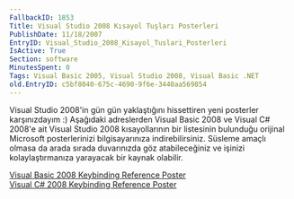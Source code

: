```yaml
---
FallbackID: 1853
Title: Visual Studio 2008 Kısayol Tuşları Posterleri
PublishDate: 11/18/2007
EntryID: Visual_Studio_2008_Kisayol_Tuslari_Posterleri
IsActive: True
Section: software
MinutesSpent: 0
Tags: Visual Basic 2005, Visual Studio 2008, Visual Basic .NET
old.EntryID: c5bf8040-675c-4690-9f6e-3440aa569854
---
```

Visual Studio 2008'in gün gün yaklaştığını hissettiren yeni posterler
karşınızdayım :) Aşağıdaki adreslerden Visual Basic 2008 ve Visual C\#
2008'e ait Visual Studio 2008 kısayollarının bir listesinin bulunduğu
orijinal Microsoft posterlerinizi bilgisayarınıza indirebilirsiniz.
Süsleme amaçlı olmasa da arada sırada duvarınızda göz atabileceğiniz ve
işinizi kolaylaştırmanıza yarayacak bir kaynak olabilir.

[Visual Basic 2008 Keybinding Reference
Poster](http://www.microsoft.com/downloads/details.aspx?familyid=255b8cf1-f6bd-4b55-bb42-dd1a69315833&displaylang=en)\
 [Visual C\# 2008 Keybinding Reference
Poster](http://www.microsoft.com/downloads/details.aspx?familyid=e5f902a8-5bb5-4cc6-907e-472809749973&displaylang=en)


